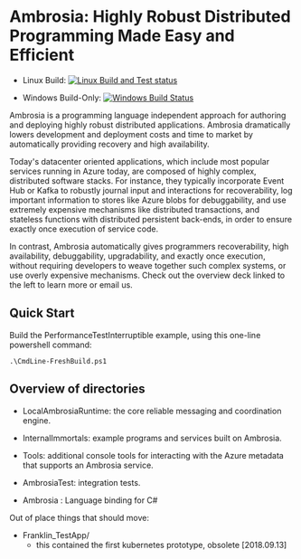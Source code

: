 Ambrosia: Highly Robust Distributed Programming Made Easy and Efficient
=======================================================================

* Linux Build: [![Linux Build and Test status](https://msrfranklin.visualstudio.com/Franklin/_apis/build/status/Ambrosia-CI-LinuxDocker?branchName=master)](https://msrfranklin.visualstudio.com/Franklin/_build/latest?definitionId=18)

 * Windows Build-Only: [![Windows Build Status](https://msrfranklin.visualstudio.com/Franklin/_apis/build/status/Ambrosia-CI?branchName=master)](https://msrfranklin.visualstudio.com/Franklin/_build/latest?definitionId=7)

Ambrosia is a programming language independent approach for authoring
and deploying highly robust distributed applications. Ambrosia 
dramatically lowers development and deployment costs and time to
market by automatically providing recovery and high availability.

Today's datacenter oriented applications, which include most popular
services running in Azure today, are composed of highly complex,
distributed software stacks. For instance, they typically incorporate
Event Hub or Kafka to robustly journal input and interactions for
recoverability, log important information to stores like Azure blobs
for debuggability, and use extremely expensive mechanisms like
distributed transactions, and stateless functions with distributed
persistent back-ends, in order to ensure exactly once execution of
service code.

In contrast, Ambrosia automatically gives programmers recoverability,
high availability, debuggability, upgradability, and exactly once
execution, without requiring developers to weave together such complex
systems, or use overly expensive mechanisms. Check out the overview
deck linked to the left to learn more or email us.

Quick Start
-----------

Build the PerformanceTestInterruptible example, using this one-line
powershell command:

    .\CmdLine-FreshBuild.ps1

Overview of directories
-----------------------

 * LocalAmbrosiaRuntime: the core reliable messaging and coordination engine.

 * InternalImmortals: example programs and services built on Ambrosia.

 * Tools: additional console tools for interacting with the Azure
           metadata that supports an Ambrosia service.

 * AmbrosiaTest: integration tests.

 * Ambrosia : Language binding for C#
 
Out of place things that should move:

 * Franklin_TestApp/
   - this contained the first kubernetes prototype, obsolete [2018.09.13]





